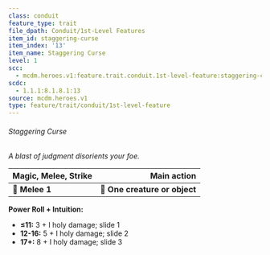 ```yaml
---
class: conduit
feature_type: trait
file_dpath: Conduit/1st-Level Features
item_id: staggering-curse
item_index: '13'
item_name: Staggering Curse
level: 1
scc:
  - mcdm.heroes.v1:feature.trait.conduit.1st-level-feature:staggering-curse
scdc:
  - 1.1.1:8.1.8.1:13
source: mcdm.heroes.v1
type: feature/trait/conduit/1st-level-feature
---
```


###### Staggering Curse

*A blast of judgment disorients your foe.*

| **Magic, Melee, Strike** |               **Main action** |
| ------------------------ | ----------------------------: |
| **📏 Melee 1**           | **🎯 One creature or object** |

**Power Roll + Intuition:**

- **≤11:** 3 + I holy damage; slide 1
- **12-16:** 5 + I holy damage; slide 2
- **17+:** 8 + I holy damage; slide 3
